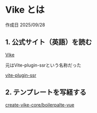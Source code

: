 # Vike とは

作成日 2025/09/28

## 1. 公式サイト（英語）を読む

[Vike](https://vike.dev/)

元はVite-plugin-ssrという名称だった

[vite-plugin-ssr](https://vite-plugin-ssr.com/)

## 2. テンプレートを写経する

[create-vike-core/boilerpalte-vue](https://github.com/vikejs/vike/tree/main/packages/create-vike-core/boilerplate-vue)
